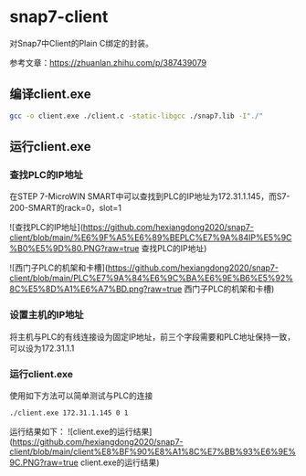 # snap7-client
对Snap7中Client的Plain C绑定的封装。

参考文章：https://zhuanlan.zhihu.com/p/387439079
## 编译client.exe
```bash
gcc -o client.exe ./client.c -static-libgcc ./snap7.lib -I"./"
```

## 运行client.exe
### 查找PLC的IP地址
在STEP 7-MicroWIN SMART中可以查找到PLC的IP地址为172.31.1.145，而S7-200-SMART的rack=0，slot=1

![查找PLC的IP地址](https://github.com/hexiangdong2020/snap7-client/blob/main/%E6%9F%A5%E6%89%BEPLC%E7%9A%84IP%E5%9C%B0%E5%9D%80.PNG?raw=true 查找PLC的IP地址)

![西门子PLC的机架和卡槽](https://github.com/hexiangdong2020/snap7-client/blob/main/PLC%E7%9A%84%E6%9C%BA%E6%9E%B6%E5%92%8C%E5%8D%A1%E6%A7%BD.png?raw=true 西门子PLC的机架和卡槽)

### 设置主机的IP地址
将主机与PLC的有线连接设为固定IP地址，前三个字段需要和PLC地址保持一致，可以设为172.31.1.1
### 运行client.exe
使用如下方法可以简单测试与PLC的连接
```bash
./client.exe 172.31.1.145 0 1
```
运行结果如下：
![client.exe的运行结果](https://github.com/hexiangdong2020/snap7-client/blob/main/client%E8%BF%90%E8%A1%8C%E7%BB%93%E6%9E%9C.PNG?raw=true client.exe的运行结果)
